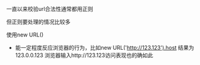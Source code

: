 一直以来校验url合法性通常都用正则

但正则要处理的情况比较多

使用new URL()
- 能一定程度反应浏览器的行为，比如new URL('http://123.123').host 结果为 123.0.0.123 浏览器输入http://123.123访问表现也的确如此

